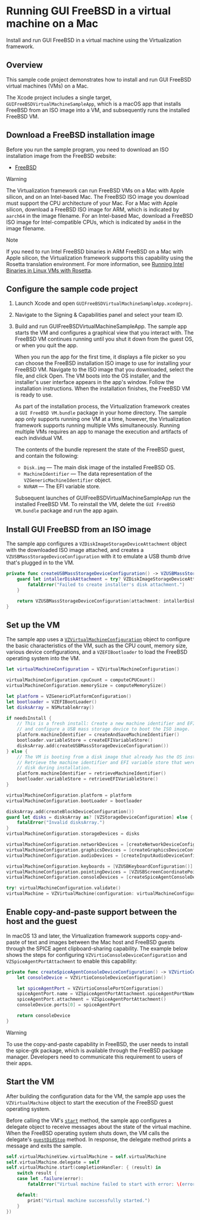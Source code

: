 # Running GUI FreeBSD in a virtual machine on a Mac

Install and run GUI FreeBSD in a virtual machine using the Virtualization framework.

## Overview

This sample code project demonstrates how to install and run GUI FreeBSD virtual machines (VMs) on a Mac.

The Xcode project includes a single target, `GUIFreeBSDVirtualMachineSampleApp`, which is a macOS app that installs FreeBSD from an ISO image into a VM, and subsequently runs the installed FreeBSD VM.

[class_VZVirtualMachineConfiguration]:https://developer.apple.com/documentation/virtualization/vzvirtualmachineconfiguration
[class_VZLinuxBootLoader]:https://developer.apple.com/documentation/virtualization/vzlinuxbootloader
[class_VZVirtualMachine]:https://developer.apple.com/documentation/virtualization/vzvirtualmachine
[property_bootLoader]:https://developer.apple.com/documentation/virtualization/vzvirtualmachineconfiguration/3656716-bootloader
[method_start]:https://developer.apple.com/documentation/virtualization/vzvirtualmachine/3656826-start
[method_guestDidStop]:https://developer.apple.com/documentation/virtualization/vzvirtualmachinedelegate/3656730-guestdidstop

## Download a FreeBSD installation image

Before you run the sample program, you need to download an ISO installation image from the FreeBSD website:

- [FreeBSD](https://www.freebsd.org/where/)


> [!WARNING]
> The Virtualization framework can run FreeBSD VMs on a Mac with Apple silicon, and on an Intel-based Mac. The FreeBSD ISO image you download must support the CPU architecture of your Mac. For a Mac with Apple silicon, download a FreeBSD ISO image for ARM, which is indicated by `aarch64` in the image filename. For an Intel-based Mac, download a FreeBSD ISO image for Intel-compatible CPUs, which is indicated by `amd64` in the image filename.

> [!NOTE]
> If you need to run Intel FreeBSD binaries in ARM FreeBSD on a Mac with Apple silicon, the Virtualization framework supports this capability using the Rosetta translation environment. For more information, see [Running Intel Binaries in Linux VMs with Rosetta](https://developer.apple.com/documentation/virtualization/running_intel_binaries_in_linux_vms_with_rosetta).


## Configure the sample code project

1. Launch Xcode and open `GUIFreeBSDVirtualMachineSampleApp.xcodeproj`.

2. Navigate to the Signing & Capabilities panel and select your team ID.

3. Build and run GUIFreeBSDVirtualMachineSampleApp. The sample app starts the VM and configures a graphical view that you interact with. The FreeBSD VM continues running until you shut it down from the guest OS, or when you quit the app.

    When you run the app for the first time, it displays a file picker so you can choose the FreeBSD installation ISO image to use for installing your FreeBSD VM. Navigate to the ISO image that you downloaded, select the file, and click Open. The VM boots into the OS installer, and the installer's user interface appears in the app's window. Follow the installation instructions. When the installation finishes, the FreeBSD VM is ready to use.

     As part of the installation process, the Virtualization framework creates a `GUI FreeBSD VM.bundle` package in your home directory. The sample app only supports running one VM at a time, however, the Virtualization framework supports running multiple VMs simultaneously. Running multiple VMs requires an app to manage the execution and artifacts of each individual VM.

    The contents of the bundle represent the state of the FreeBSD guest, and contain the following:

    * `Disk.img` — The main disk image of the installed FreeBSD OS.
    * `MachineIdentifier` — The data representation of the `VZGenericMachineIdentifier` object.
    * `NVRAM` — The EFI variable store.

    Subsequent launches of GUIFreeBSDVirtualMachineSampleApp run the installed FreeBSD VM. To reinstall the VM, delete the `GUI FreeBSD VM.bundle` package and run the app again.


## Install GUI FreeBSD from an ISO image

The sample app configures a `VZDiskImageStorageDeviceAttachment` object with the downloaded ISO image attached, and creates a `VZUSBMassStorageDeviceConfiguration` with it to emulate a USB thumb drive that's plugged in to the VM.

``` swift
private func createUSBMassStorageDeviceConfiguration() -> VZUSBMassStorageDeviceConfiguration {
    guard let intallerDiskAttachment = try? VZDiskImageStorageDeviceAttachment(url: installerISOPath!, readOnly: true) else {
        fatalError("Failed to create installer's disk attachment.")
    }

    return VZUSBMassStorageDeviceConfiguration(attachment: intallerDiskAttachment)
}
```


## Set up the VM

The sample app uses a [`VZVirtualMachineConfiguration`][class_VZVirtualMachineConfiguration] object to configure the basic characteristics of the VM, such as the CPU count, memory size, various device configurations, and a `VZEFIBootloader` to load the FreeBSD operating system into the VM.

``` swift
let virtualMachineConfiguration = VZVirtualMachineConfiguration()

virtualMachineConfiguration.cpuCount = computeCPUCount()
virtualMachineConfiguration.memorySize = computeMemorySize()

let platform = VZGenericPlatformConfiguration()
let bootloader = VZEFIBootLoader()
let disksArray = NSMutableArray()

if needsInstall {
    // This is a fresh install: Create a new machine identifier and EFI variable store,
    // and configure a USB mass storage device to boot the ISO image.
    platform.machineIdentifier = createAndSaveMachineIdentifier()
    bootloader.variableStore = createEFIVariableStore()
    disksArray.add(createUSBMassStorageDeviceConfiguration())
} else {
    // The VM is booting from a disk image that already has the OS installed.
    // Retrieve the machine identifier and EFI variable store that were saved to
    // disk during installation.
    platform.machineIdentifier = retrieveMachineIdentifier()
    bootloader.variableStore = retrieveEFIVariableStore()
}

virtualMachineConfiguration.platform = platform
virtualMachineConfiguration.bootLoader = bootloader

disksArray.add(createBlockDeviceConfiguration())
guard let disks = disksArray as? [VZStorageDeviceConfiguration] else {
    fatalError("Invalid disksArray.")
}
virtualMachineConfiguration.storageDevices = disks

virtualMachineConfiguration.networkDevices = [createNetworkDeviceConfiguration()]
virtualMachineConfiguration.graphicsDevices = [createGraphicsDeviceConfiguration()]
virtualMachineConfiguration.audioDevices = [createInputAudioDeviceConfiguration(), createOutputAudioDeviceConfiguration()]

virtualMachineConfiguration.keyboards = [VZUSBKeyboardConfiguration()]
virtualMachineConfiguration.pointingDevices = [VZUSBScreenCoordinatePointingDeviceConfiguration()]
virtualMachineConfiguration.consoleDevices = [createSpiceAgentConsoleDeviceConfiguration()]

try! virtualMachineConfiguration.validate()
virtualMachine = VZVirtualMachine(configuration: virtualMachineConfiguration)
```

## Enable copy-and-paste support between the host and the guest

In macOS 13 and later, the Virtualization framework supports copy-and-paste of text and images between the Mac host and FreeBSD guests through the SPICE agent clipboard-sharing capability. The example below shows the steps for configuring `VZVirtioConsoleDeviceConfiguration` and `VZSpiceAgentPortAttachment` to enable this capability:
``` swift
private func createSpiceAgentConsoleDeviceConfiguration() -> VZVirtioConsoleDeviceConfiguration {
    let consoleDevice = VZVirtioConsoleDeviceConfiguration()

    let spiceAgentPort = VZVirtioConsolePortConfiguration()
    spiceAgentPort.name = VZSpiceAgentPortAttachment.spiceAgentPortName
    spiceAgentPort.attachment = VZSpiceAgentPortAttachment()
    consoleDevice.ports[0] = spiceAgentPort

    return consoleDevice
}
```

> [!WARNING]
> To use the copy-and-paste capability in FreeBSD, the user needs to install the spice-gtk package, which is available through the FreeBSD package manager. Developers need to communicate this requirement to users of their apps.


## Start the VM

After building the configuration data for the VM, the sample app uses the `VZVirtualMachine` object to start the execution of the FreeBSD guest operating system.

Before calling the VM's [`start`][method_start] method, the sample app configures a delegate object to receive messages about the state of the virtual machine. When the FreeBSD operating system shuts down, the VM calls the delegate's [`guestDidStop`][method_guestDidStop] method. In response, the delegate method prints a message and exits the sample.

``` swift
self.virtualMachineView.virtualMachine = self.virtualMachine
self.virtualMachine.delegate = self
self.virtualMachine.start(completionHandler: { (result) in
    switch result {
    case let .failure(error):
        fatalError("Virtual machine failed to start with error: \(error)")

    default:
        print("Virtual machine successfully started.")
    }
})
```
